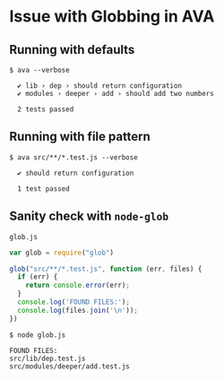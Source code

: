 # Issue with Globbing in AVA

## Running with defaults

`$ ava --verbose`

```
  ✔ lib › dep › should return configuration
  ✔ modules › deeper › add › should add two numbers

  2 tests passed
```

## Running with file pattern

`$ ava src/**/*.test.js --verbose`

```
  ✔ should return configuration

  1 test passed
```

## Sanity check with `node-glob`

`glob.js`
```javascript
var glob = require("glob")

glob("src/**/*.test.js", function (err, files) {
  if (err) {
    return console.error(err);
  }
  console.log('FOUND FILES:');
  console.log(files.join('\n'));
})
```

`$ node glob.js`
```
FOUND FILES:
src/lib/dep.test.js
src/modules/deeper/add.test.js
```
